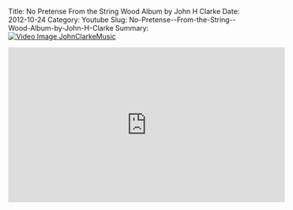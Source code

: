 Title: No Pretense  From the String  Wood Album by John H Clarke
Date: 2012-10-24
Category: Youtube
Slug: No-Pretense--From-the-String--Wood-Album-by-John-H-Clarke
Summary: <a href="/No-Pretense--From-the-String--Wood-Album-by-John-H-Clarke.html"><img src="https://i.ytimg.com/vi/8kxHZuy5K-E/hqdefault.jpg" alt="Video Image JohnClarkeMusic"></a>

<iframe width="560" height="315" src="https://www.youtube.com/embed/8kxHZuy5K-E" title="YouTube video player" frameborder="0" allow="accelerometer; autoplay; clipboard-write; encrypted-media; gyroscope; picture-in-picture" allowfullscreen></iframe>

